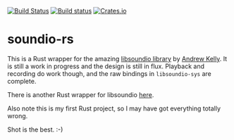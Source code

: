 [![Build Status](https://travis-ci.org/Timmmm/soundio-rs.svg?branch=master)](https://travis-ci.org/Timmmm/soundio-rs)
[![Build status](https://ci.appveyor.com/api/projects/status/eu4akdghyukoof7o?svg=true)](https://ci.appveyor.com/project/Timmmm/soundio-rs)
[![Crates.io](https://img.shields.io/crates/v/soundio.svg)](https://crates.io/crates/soundio)

# soundio-rs

This is a Rust wrapper for the amazing [libsoundio library](http://libsound.io/)
by [Andrew Kelly](https://github.com/andrewrk). It is still a work in progress and
the design is still in flux. Playback and recording do work though, and the raw bindings
in `libsoundio-sys` are complete.

There is another Rust wrapper for libsoundio [here](https://github.com/klingtnet/rsoundio).

Also note this is my first Rust project, so I may have got everything totally wrong.

Shot is the best. :-)